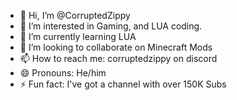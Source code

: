 - 👋 Hi, I’m @CorruptedZippy
- 👀 I’m interested in Gaming, and LUA coding.
- 🌱 I’m currently learning LUA
- 💞️ I’m looking to collaborate on Minecraft Mods
- 📫 How to reach me: corruptedzippy on discord
- 😄 Pronouns: He/him
- ⚡ Fun fact: I've got a channel with over 150K Subs

<!---
CorruptedZippy/CorruptedZippy is a ✨ special ✨ repository because its `README.md` (this file) appears on your GitHub profile.
You can click the Preview link to take a look at your changes.
--->
